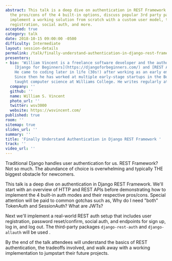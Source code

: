 ```yaml
---
abstract: This talk is a deep dive on authentication in REST Framework. We'll review
  the pros/cons of the 4 built-in options, discuss popular 3rd party packages, and
  implement a working solution from scratch with a custom user model, tokens, user
  registration, social auth, and more.
accepted: true
category: talk
date: 2018-10-15 09:00:00 -0500
difficulty: Intermediate
layout: session-details
permalink: /talk/finally-understand-authentication-in-django-rest-framework/
presenters:
- bio: 'William Vincent is a freelance software developer and the author of two books:
    [Django for Beginners](https://djangoforbeginners.com/) and [REST APIs with Django](https://restapiswithdjango.com/).
    He came to coding later in life (30s!) after working as an early employee at Quizlet.
    Since then he has worked at multiple early-stage startups in the Boston area and
    taught computer science at Williams College. He writes regularly at wsvincent.com.'
  company: ''
  github: ''
  name: William S. Vincent
  photo_url: ''
  twitter: wsv3000
  website: https://wsvincent.com/
published: true
room: ''
sitemap: true
slides_url: ''
summary: ''
title: 'Finally Understand Authentication in Django REST Framework '
track: ''
video_url: ''
---
```


Traditional Django handles user authentication for us. REST Framework? Not so much. The abundance of choice is overwhelming and typically THE biggest obstacle for newcomers.

This talk is a deep dive on authentication in Django REST Framework. We'll start with an overview of HTTP and REST APIs before demonstrating how to implement the 4 built-in auth modes and their respective pros/cons. Special attention will be paid to common gotchas such as, Why do I need "both" TokenAuth and SessionAuth? What are JWTs?

Next we'll implement a real-world REST auth setup that includes user registration, password reset/confirm, social auth, and endpoints for sign up, log in, and log out. The third-party packages `django-rest-auth` and `django-allauth` will be used .

By the end of the talk attendees will understand the basics of REST authentication, the tradeoffs involved, and walk away with a working implementation to jumpstart their future projects.
